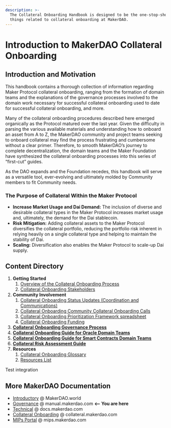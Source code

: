 ```yaml
---
description: >-
  The Collateral Onboarding Handbook is designed to be the one-stop-shop for all
  things related to collateral onboarding at MakerDAO.
---
```


# Introduction to MakerDAO Collateral Onboarding

## **Introduction and Motivation**

This handbook contains a thorough collection of information regarding Maker Protocol collateral onboarding, ranging from the formation of domain teams and the explanations of the governance processes involved to the domain work necessary for successful collateral onboarding used to date for successful collateral onboarding, and more.

Many of the collateral onboarding procedures described here emerged organically as the Protocol matured over the last year. Given the difficulty in parsing the various available materials and understanding how to onboard an asset from A to Z, the MakerDAO community and project teams seeking to onboard collateral may find the process frustrating and cumbersome without a clear primer. Therefore, to smooth MakerDAO’s journey to complete decentralization, the domain teams and the Maker Foundation have synthesized the collateral onboarding processes into this series of “first-cut” guides.

As the DAO expands and the Foundation recedes, this handbook will serve as a versatile tool, ever-evolving and ultimately molded by Community members to fit Community needs.

### **The Purpose of Collateral Within the Maker Protocol**

* **Increase Market Usage and Dai Demand:** The inclusion of diverse and desirable collateral types in the Maker Protocol increases market usage and, ultimately, the demand for the Dai stablecoin.
* **Risk Mitigation:** Adding collateral assets to the Maker Protocol diversifies the collateral portfolio, reducing the portfolio risk inherent in relying heavily on a single collateral type and helping to maintain the stability of Dai.
* **Scaling:** Diversification also enables the Maker Protocol to scale-up Dai supply.

## **Content Directory**

1. **Getting Started**
   1. [Overview of the Collateral Onboarding Process](https://collateral.makerdao.com/introduction-to-collateral-onboarding/high-level-overview-of-the-collateral-onboarding-process)
   2. [Collateral Onboarding Stakeholders](https://collateral.makerdao.com/introduction-to-collateral-onboarding/cob-stakeholders-overview)
2. **Community Involvement**
   1. [Collateral Onboarding Status Updates (Coordination and Communications) ](https://collateral.makerdao.com/cob-team-coordination-and-communications)
   2. [Collateral Onboarding Community Collateral Onboarding Calls](https://collateral.makerdao.com/community-collateral-onboarding-calls)
   3. [Collateral Onboarding Prioritization Framework spreadsheet](https://collateral.makerdao.com/cob-prioritization-framework)
   4. [Collateral Onboarding Funding](https://collateral.makerdao.com/collateral-onboarding-funding-grants)
3. [**Collateral Onboarding Governance Process**](https://collateral.makerdao.com/governance-and-collateral-onboarding/untitled)
4. [**Collateral Onboarding Guide for Oracle Domain Teams**](https://collateral.makerdao.com/oracles-domain/untitled)
5. [**Collateral Onboarding Guide for Smart Contracts Domain Teams**](https://collateral.makerdao.com/smart-contracts-domain/untitled)
6. [**Collateral Risk Assessment Guide**](https://collateral.makerdao.com/risk-domain/untitled)
7. **Resources**&#x20;
   1. [Collateral Onboarding Glossary](https://collateral.makerdao.com/resources/collateral-onboarding-glossary)
   2. [Resources List](https://collateral.makerdao.com/resources/resources-list)

Test integration

## More MakerDAO Documentation

* [Introductory](https://makerdao.world/en/) @ MakerDAO.world
* [Governance](https://manual.makerdao.com) @ manual.makerdao.com **<-- You are here**
* [Technical](https://docs.makerdao.com) @ docs.makerdao.com
* [Collateral Onboarding](https://collateral.makerdao.com) @ collateral.makerdao.com
* [MIPs Portal](https://mips.makerdao.com) @ mips.makerdao.com
